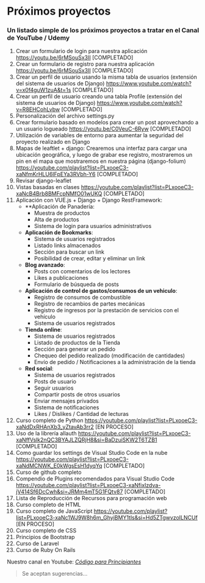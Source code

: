 # Próximos proyectos

### Un listado simple de los próximos proyectos a tratar en el Canal de YouTube / Udemy

1. Crear un formulario de login para nuestra aplicación https://youtu.be/6rMSouSx3II  [COMPLETADO]
2. Crear un formulario de registro para nuestra aplicación https://youtu.be/6rMSouSx3II [COMPLETADO]
3. Crear un perfil de usuario usando la misma tabla de usuarios (extensión del sistema de usuarios de Django) https://www.youtube.com/watch?v=x0f4guW1zuA&t=1s  [COMPLETADO]
4. Crear un perfil de usuario creando una tabla Profile (extensión del sistema de usuarios de Django) https://www.youtube.com/watch?v=R8EHCohLvbw   [COMPLETADO]
4. Personalización del archivo settings.py
4. Crear formulario basado en modelos para crear un post aprovechando a un usuario logueado https://youtu.be/C0VeuC-6Ryw [COMPLETADO]
5. Utilización de variables de entorno para aumentar la seguridad del proyecto realizado en Django
6. Mapas de leaftlet + django: Crearemos una interfaz para cargar una ubicación geográfica, y luego de grabar ese registro, mostraremos un pin en el mapa que mostraremos en nuestra página (django-folium) https://youtube.com/playlist?list=PLxooeC3-xaNfmKrHLU6IFpEYa3RVbh-Y6 [COMPLETADO]
7. Revisar django-leaflet
7. Vistas basadas en clases https://youtube.com/playlist?list=PLxooeC3-xaNcB4Brb8BMFcpNMfO01wUKQ  [COMPLETADO]
8. Aplicación con VUE.js + Django + Django RestFramework:
      * **Aplicación de Panadería:
          * Muestra de productos
          * Alta de productos
          * Sistema de login para usuarios administrativos
      * **Aplicación de Bookmarks**:
          * Sistema de usuarios registrados
          * Listado links almacenados
          * Sección para buscar un link
          * Posibilidad de crear, editar y eliminar un link
      * **Blog avanzado**:
          * Posts con comentarios de los lectores
          * Likes a publicaciones
          * Formulario de búsqueda de posts      
      * **Aplicación de control de gastos/consumos de un vehiculo**:
          * Registro de consumos de combustible
          * Registro de recambios de partes mecánicas 
          * Registro de ingresos por la prestación de servicios con el vehículo 
          * Sistema de usuarios registrados
      * **Tienda online**:
          * Sistema de usuarios registrados
          * Listado de productos de la Tienda
          * Sección para generar un pedido
          * Chequeo del pedido realizado (modificación de cantidades)
          * Envío de pedido / Notificaciones a la administración de la tienda
      * **Red social**:
          * Sistema de usuarios registrados
          * Posts de usuario
          * Seguir usuarios
          * Compartir posts de otros usuarios
          * Enviar mensajes privados
          * Sistema de notificaciones
          * Likes / Dislikes / Cantidad de lecturas  
10. Curso completo de Python https://youtube.com/playlist?list=PLxooeC3-xaNdDxRHAnXb3_yZtavAb3rr2   [EN PROCESO]
10. Uso de la librería allauth https://youtube.com/playlist?list=PLxooeC3-xaNffVslk2nQC3BYAJLZQRjH8&si=BaDzuiSKW2T6TZB1     [COMPLETADO]
13. Como guardar los settings de Visual Studio Code en la nube https://youtube.com/playlist?list=PLxooeC3-xaNdMCNWK_E0kWgsEsH1dyqYq  [COMPLETADO]
14. Curso de github completo
15. Compendio de Plugins recomendados para Visual Studio Code https://youtube.com/playlist?list=PLxooeC3-xaNfixIzdva-jV414Sf6DcCwh&si=JRMm4mT5G1FQtv87     [COMPLETADO]
12. Lista de Reproducción de Recursos para programación web
16. Curso completo de HTML
17. Curso completo de JavaScript https://youtube.com/playlist?list=PLxooeC3-xaNc1WJ9W8h6m_GhyjBMY1tls&si=Hd5ZTgwvzoILNCUf      [EN PROCESO]
17. Curso completo de CSS
18. Principios de Bootstrap
19. Curso de Laravel
20. Curso de Ruby On Rails

Nuestro canal en Youtube: *[Código para Principiantes](https://www.youtube.com/@CodigoParaPrincipiantes)*

>Se aceptan sugerencias...
